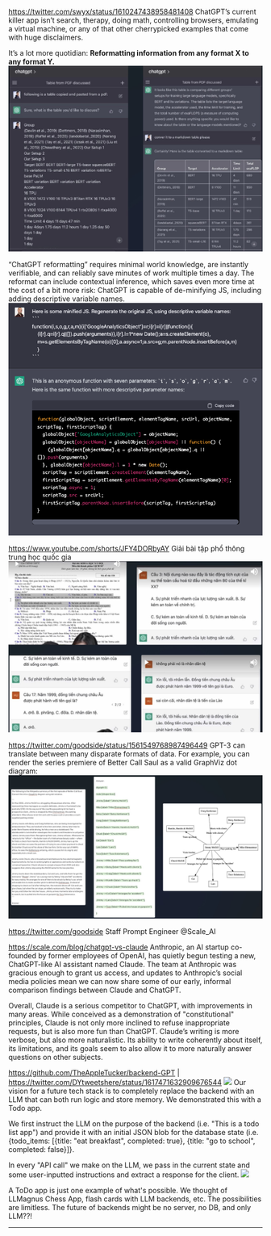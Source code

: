 https://twitter.com/swyx/status/1610247438958481408
ChatGPT’s current killer app isn’t search, therapy, doing math, controlling browsers, emulating a virtual machine, or any of that other cherrypicked examples that come with huge disclaimers.

It’s a lot more quotidian: __Reformatting information from any format X to any format Y.__
![](files/apps-00.jpg)

“ChatGPT reformatting” requires minimal world knowledge, are instantly verifiable, and can reliably save minutes of work multiple times a day. The reformat can include contextual inference, which saves even more time at the cost of a bit more risk: ChatGPT is capable of de-minifying JS, including adding descriptive variable names.
![](files/apps-01.png)

https://www.youtube.com/shorts/JFY4DORbyAY
Giải bài tập phổ thông trung học quốc gia
![](files/apps-02.jpg)

https://twitter.com/goodside/status/1561549768987496449
GPT-3 can translate between many disparate formats of data. For example, you can render the series premiere of Better Call Saul as a valid GraphViz dot diagram:
![](files/apps-03.jpg)

https://twitter.com/goodside
Staff Prompt Engineer @Scale_AI

https://scale.com/blog/chatgpt-vs-claude
Anthropic, an AI startup co-founded by former employees of OpenAI, has quietly begun testing a new, ChatGPT-like AI assistant named Claude. The team at Anthropic was gracious enough to grant us access, and updates to Anthropic’s social media policies mean we can now share some of our early, informal comparison findings between Claude and ChatGPT.

Overall, Claude is a serious competitor to ChatGPT, with improvements in many areas. While conceived as a demonstration of "constitutional" principles, Claude is not only more inclined to refuse inappropriate requests, but is also more fun than ChatGPT. Claude’s writing is more verbose, but also more naturalistic. Its ability to write coherently about itself, its limitations, and its goals seem to also allow it to more naturally answer questions on other subjects.

https://github.com/TheAppleTucker/backend-GPT | https://twitter.com/DYtweetshere/status/1617471632909676544
![](https://pbs.twimg.com/media/FnJpZ7VakAMTrg1?format=jpg&name=medium)
Our vision for a future tech stack is to completely replace the backend with an LLM that can both run logic and store memory. We demonstrated this with a Todo app.

We first instruct the LLM on the purpose of the backend (i.e. "This is a todo list app") and provide it with an initial JSON blob for the database state (i.e. {todo_items: [{title: "eat breakfast", completed: true}, {title: "go to school", completed: false}]}.

In every "API call" we make on the LLM,  we pass in the current state and some user-inputted instructions and extract a response for the client.
![](https://pbs.twimg.com/media/FnJpgp1aYAItoGk?format=jpg&name=medium)

A ToDo app is just one example of what's possible. We thought of LLMagnus Chess App, flash cards with LLM backends, etc. The possibilities are limitless. The future of backends might be no server, no DB, and only LLM??!

- - -

